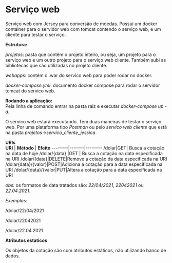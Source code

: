 # Serviço web 
 Serviço web com Jersey para conversão de moedas. Possui um docker container para o servidor web com tomcat contendo o serviço web, e um cliente para testar o serviço. 
 
 **Estrutura:**
 
 *projetos*: pasta que contém o projeto inteiro, ou seja, um projeto para o serviço web e um outro projeto para o serviço web cliente. Também subi as bibliotecas que são utilizadas no projeto cliente. 
 
 *webapps*: contém o .war do servico web para poder rodar no docker. 
 
 *docker-compose.yml*: documento docker compose para rodar o servidor tomcat do servico web. 
 
 **Rodando a aplicação:**  
 Pela linha de comando entrar na pasta raiz e executar *docker-compose up -d*.
 
 O servico web estará executando. Tem duas maneiras de testar o serviço web. Por uma plataforma tipo *Postman* ou pelo *servico web cliente* que está na pasta *projetos*->*servico_cliente_jessica*.
 
 **URIs**  
 **URI** | **Método** | **Efeito**
 --------|-------|--------
 /dolar|GET| Busca a cotação na data de hoje
 /dolar/{data} |GET | Busca a cotação na data especificada na URI
 /dolar/{data}|DELETE|Remove a cotação da data especificada na URI
 /dolar{data}/{valor}|POST|Adiciona a cotação para a data especificada na URI
 /dolar/{data}/{valor|PUT|Altera a cotação para a data especificada na URI 
 
 *obs:* os formatos de data tratados são: *22/04/2021*, *22042021* ou *22.04.2021*. 
 
 *Exemplos:*
 
 /dolar/22/04/2021
 
 /dolar/22042021
 
 /dolar/22.04.2021
 
 **Atributos estaticos**
 
 Os objetos da cotação são com atributos estáticos, não utilizando banco de dados.
 

